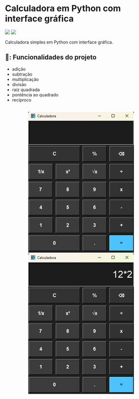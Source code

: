 # Calculadora em Python com interface gráfica

<p align="left">
<!--     <img src="https://img.shields.io/badge/Status-Em%20Desenvolvimento-orange?style=for-the-badge"/> -->
    <img src="https://img.shields.io/badge/Status-Conclu%C3%ADdo-brightgreen?style=for-the-badge"/>
    <img src="https://img.shields.io/github/license/GabrielSchiavo/to-do-list?color=blue&style=for-the-badge"/>
</p>

Calculadora simples em Python com interface gráfica.

## 🔨: Funcionalidades do projeto
- adição
- subtração
- multiplicação
- divisão
- raiz quadrada
- pontência ao quadrado
- recíproco

<br>

<div display: inline_block align="center">
  <img src="img/Screenshot1.png" alt="Screenchot1"/>
  <img src="img/Screenshot2.png" alt="Screenchot2"/>
</div>
